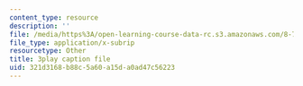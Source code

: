 ```yaml
---
content_type: resource
description: ''
file: /media/https%3A/open-learning-course-data-rc.s3.amazonaws.com/8-701-introduction-to-nuclear-and-particle-physics-fall-2020/321d3168b88c5a60a15da0ad47c56223_tnxXcxiJnho.vtt
file_type: application/x-subrip
resourcetype: Other
title: 3play caption file
uid: 321d3168-b88c-5a60-a15d-a0ad47c56223
---
```


